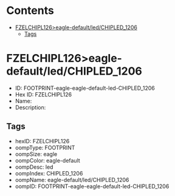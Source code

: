 



Contents
========

* [FZELCHIPL126>eagle-default/led/CHIPLED_1206](#fzelchipl126eagle-defaultledchipled_1206)
	* [Tags](#tags)

# FZELCHIPL126>eagle-default/led/CHIPLED_1206

- ID: FOOTPRINT-eagle-eagle-default-led-CHIPLED_1206
- Hex ID: FZELCHIPL126
- Name: 
- Description: 

## Tags

- hexID: FZELCHIPL126
- oompType: FOOTPRINT
- oompSize: eagle
- oompColor: eagle-default
- oompDesc: led
- oompIndex: CHIPLED_1206
- oompName: eagle-default/led/CHIPLED_1206
- oompID: FOOTPRINT-eagle-eagle-default-led-CHIPLED_1206
